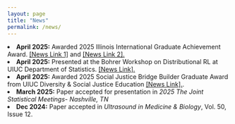 ```yaml
---
layout: page
title: "News"
permalink: /news/
---
```



<li><strong>April 2025:</strong> Awarded 2025 Illinois International Graduate Achievement Award. <a href="https://blogs.illinois.edu/view/6758/627615639" target="_blank"> [News Link 1]</a>  and <a href="https://international.illinois.edu/awards-funding/achievement/grad.html" target="_blank"> [News Link 2].</a> </li>
<li><strong>April 2025:</strong> Presented at the Bohrer Workshop on Distributional RL at UIUC Department of Statistics. <a href="https://calendars.illinois.edu/detail/1439?eventId=33507286" target="_blank"> [News Link].</a>
<li><strong>April 2025:</strong> Awarded 2025 Social Justice Bridge Builder Graduate Award from UIUC Diversity & Social Justice Education <a href="https://dsje.illinois.edu/events/social-justice-awards-ceremony" target="_blank"> [News Link].</a>.</li>
<li><strong>March 2025:</strong> Paper accepted for presentation in <i>2025 The Joint Statistical Meetings- Nashville, TN</i></li>
<li><strong>Dec 2024:</strong> Paper accepted in <i>Ultrasound in Medicine & Biology</i>, Vol. 50, Issue 12.</li>


